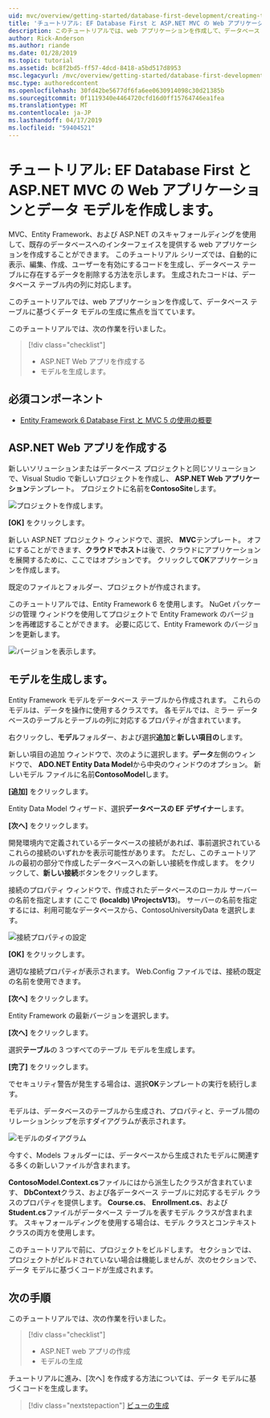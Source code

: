```yaml
---
uid: mvc/overview/getting-started/database-first-development/creating-the-web-application
title: 'チュートリアル: EF Database First と ASP.NET MVC の Web アプリケーションとデータ モデルを作成します。'
description: このチュートリアルでは、web アプリケーションを作成して、データベース テーブルに基づくデータ モデルの生成に焦点を当てています。
author: Rick-Anderson
ms.author: riande
ms.date: 01/28/2019
ms.topic: tutorial
ms.assetid: bc8f2bd5-ff57-4dcd-8418-a5bd517d8953
msc.legacyurl: /mvc/overview/getting-started/database-first-development/creating-the-web-application
msc.type: authoredcontent
ms.openlocfilehash: 30fd42be5677df6fa6ee0630914098c30d21385b
ms.sourcegitcommit: 0f1119340e4464720cfd16d0ff15764746ea1fea
ms.translationtype: MT
ms.contentlocale: ja-JP
ms.lasthandoff: 04/17/2019
ms.locfileid: "59404521"
---
```

# <a name="tutorial-create-the-web-application-and-data-models-for-ef-database-first-with-aspnet-mvc"></a>チュートリアル: EF Database First と ASP.NET MVC の Web アプリケーションとデータ モデルを作成します。

 MVC、Entity Framework、および ASP.NET のスキャフォールディングを使用して、既存のデータベースへのインターフェイスを提供する web アプリケーションを作成することができます。 このチュートリアル シリーズでは、自動的に表示、編集、作成、ユーザーを有効にするコードを生成し、データベース テーブルに存在するデータを削除する方法を示します。 生成されたコードは、データベース テーブル内の列に対応します。

このチュートリアルでは、web アプリケーションを作成して、データベース テーブルに基づくデータ モデルの生成に焦点を当てています。

このチュートリアルでは、次の作業を行いました。

> [!div class="checklist"]
> * ASP.NET Web アプリを作成する
> * モデルを生成します。

## <a name="prerequisites"></a>必須コンポーネント

* [Entity Framework 6 Database First と MVC 5 の使用の概要](setting-up-database.md)

## <a name="create-an-aspnet-web-app"></a>ASP.NET Web アプリを作成する

新しいソリューションまたはデータベース プロジェクトと同じソリューションで、Visual Studio で新しいプロジェクトを作成し、 **ASP.NET Web アプリケーション**テンプレート。 プロジェクトに名前を**ContosoSite**します。

![プロジェクトを作成します。](creating-the-web-application/_static/image1.png)

**[OK]** をクリックします。

新しい ASP.NET プロジェクト ウィンドウで、選択、 **MVC**テンプレート。 オフにすることができます、**クラウドでホスト**は後で、クラウドにアプリケーションを展開するために、ここではオプションです。 クリックして**OK**アプリケーションを作成します。

既定のファイルとフォルダー、プロジェクトが作成されます。

このチュートリアルでは、Entity Framework 6 を使用します。 NuGet パッケージの管理 ウィンドウを使用してプロジェクトで Entity Framework のバージョンを再確認することができます。 必要に応じて、Entity Framework のバージョンを更新します。

![バージョンを表示します。](creating-the-web-application/_static/image3.png)

## <a name="generate-the-models"></a>モデルを生成します。

Entity Framework モデルをデータベース テーブルから作成されます。 これらのモデルは、データを操作に使用するクラスです。 各モデルでは、ミラー データベースのテーブルとテーブルの列に対応するプロパティが含まれています。

右クリックし、**モデル**フォルダー、および選択**追加**と**新しい項目の**します。

新しい項目の追加 ウィンドウで、次のように選択します。**データ**左側のウィンドウで、 **ADO.NET Entity Data Model**から中央のウィンドウのオプション。 新しいモデル ファイルに名前**ContosoModel**します。

**[追加]** をクリックします。

Entity Data Model ウィザード、選択**データベースの EF デザイナー**します。

**[次へ]** をクリックします。

開発環境内で定義されているデータベースの接続があれば、事前選択されているこれらの接続のいずれかを表示可能性があります。 ただし、このチュートリアルの最初の部分で作成したデータベースへの新しい接続を作成します。 をクリックして、**新しい接続**ボタンをクリックします。

接続のプロパティ ウィンドウで、作成されたデータベースのローカル サーバーの名前を指定します (ここで **(localdb) \ProjectsV13**)。 サーバーの名前を指定するには、利用可能なデータベースから、ContosoUniversityData を選択します。

![接続プロパティの設定](creating-the-web-application/_static/image8.png)

**[OK]** をクリックします。

適切な接続プロパティが表示されます。 Web.Config ファイルでは、接続の既定の名前を使用できます。

**[次へ]** をクリックします。

Entity Framework の最新バージョンを選択します。

**[次へ]** をクリックします。

選択**テーブル**の 3 つすべてのテーブル モデルを生成します。

**[完了]** をクリックします。

でセキュリティ警告が発生する場合は、選択**OK**テンプレートの実行を続行します。

モデルは、データベースのテーブルから生成され、プロパティと、テーブル間のリレーションシップを示すダイアグラムが表示されます。

![モデルのダイアグラム](creating-the-web-application/_static/image11.png)

今すぐ、Models フォルダーには、データベースから生成されたモデルに関連する多くの新しいファイルが含まれます。

**ContosoModel.Context.cs**ファイルにはから派生したクラスが含まれています、 **DbContext**クラス、および各データベース テーブルに対応するモデル クラスのプロパティを提供します。 **Course.cs**、 **Enrollment.cs**、および**Student.cs**ファイルがデータベース テーブルを表すモデル クラスが含まれます。 スキャフォールディングを使用する場合は、モデル クラスとコンテキスト クラスの両方を使用します。

このチュートリアルで前に、プロジェクトをビルドします。 セクションでは、プロジェクトがビルドされていない場合は機能しませんが、次のセクションで、データ モデルに基づくコードが生成されます。

## <a name="next-steps"></a>次の手順

このチュートリアルでは、次の作業を行いました。

> [!div class="checklist"]
> * ASP.NET web アプリの作成
> * モデルの生成

チュートリアルに進み、[次へ] を作成する方法については、データ モデルに基づくコードを生成します。
> [!div class="nextstepaction"]
> [ビューの生成](generating-views.md)
